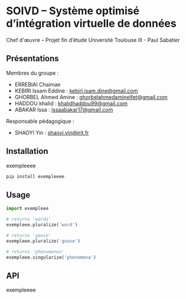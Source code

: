 # SOIVD – Système optimisé d’intégration virtuelle de données
Chef d'œuvre – Projet fin d’étude
Université Toulouse III - Paul Sabatier


## Présentations

Membres du groupe :
-	ERREBIAI Chaimae
-	KEBIRI Issam Eddine : kebiri.isam.dine@gmail.com 
-	GHORBEL Ahmed Amine : ghorbelahmedaminelfet@gmail.com 
-	HADDOU khalid : khalidhaddou99@gmail.com 
-	ABAKAR Issa : issaabakar17@gmail.com 

Responsable pédagogique :
-	SHAOYI Yin : shaoyi.yin@irit.fr




## Installation

exempleeee

```bash
pip install exempleeee
```

## Usage

```python
import exempleee

# returns 'words'
exempleee.pluralize('word')

# returns 'geese'
exempleee.pluralize('goose')

# returns 'phenomenon'
exempleee.singularize('phenomena')
```

## API

exempleeee



